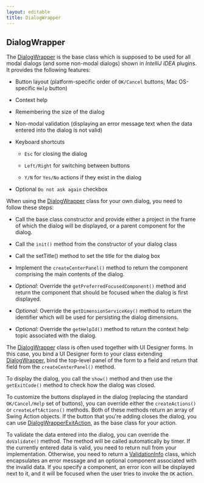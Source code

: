 ```yaml
---
layout: editable
title: DialogWrapper
---
```



## DialogWrapper

The
[DialogWrapper](https://github.com/JetBrains/intellij-community/blob/master/platform/platform-api/src/com/intellij/openapi/ui/DialogWrapper.java)
is the base class which is supposed to be used for all modal dialogs (and some non-modal dialogs) shown in *IntelliJ IDEA* plugins.
It provides the following features:

*  Button layout (platform-specific order of ```OK/Cancel``` buttons, Mac OS-specific ```Help``` button)

*  Context help

*  Remembering the size of the dialog

*  Non-modal validation (displaying an error message text when the data entered into the dialog is not valid)

*  Keyboard shortcuts

    *  ```Esc``` for closing the dialog

    *   ```Left/Right``` for switching between buttons

    *   ```Y/N``` for ```Yes/No``` actions if they exist in the dialog

*  Optional ```Do not ask again``` checkbox


When using the
[DialogWrapper](https://github.com/JetBrains/intellij-community/blob/master/platform/platform-api/src/com/intellij/openapi/ui/DialogWrapper.java)
class for your own dialog, you need to follow these steps:

*  Call the base class constructor and provide either a project in the frame of which the dialog will be displayed, or a parent component for the dialog.

*  Call the ```init()``` method from the constructor of your dialog class

*  Call the setTitle() method to set the title for the dialog box

*  Implement the ```createCenterPanel()``` method to return the component comprising the main contents of the dialog.

*  *Optional*: Override the ```getPreferredFocusedComponent()``` method and return the component that should be focused when the dialog is first displayed.

*  *Optional*: Override the ```getDimensionServiceKey()``` method to return the identifier which will be used for persisting the dialog dimensions.

*  *Optional*: Override the ```getHelpId()``` method to return the context help topic associated with the dialog.

The
[DialogWrapper](https://github.com/JetBrains/intellij-community/blob/master/platform/platform-api/src/com/intellij/openapi/ui/DialogWrapper.java)
class is often used together with UI Designer forms.
In this case, you bind a UI Designer form to your class extending
[DialogWrapper](https://github.com/JetBrains/intellij-community/blob/master/platform/platform-api/src/com/intellij/openapi/ui/DialogWrapper.java),
bind the top-level panel of the form to a field and return that field from the ```createCenterPanel()``` method.

To display the dialog, you call the ```show()``` method and then use the ```getExitCode()``` method to check how the dialog was closed.

To customize the buttons displayed in the dialog (replacing the standard ```OK/Cancel/Help``` set of buttons), you can override either the ```createActions()``` or ```createLeftActions()``` methods.
Both of these methods return an array of Swing Action objects.
If the button that you're adding closes the dialog, you can use
[DialogWrapperExitAction](https://github.com/JetBrains/intellij-community/blob/master/platform/platform-api/src/com/intellij/openapi/ui/DialogWrapper.java),
as the base class for your action.

To validate the data entered into the dialog, you can override the ```doValidate()``` method.
The method will be called automatically by timer.
If the currently entered data is valid, you need to return null from your implementation.
Otherwise, you need to return a
[ValidationInfo](https://github.com/JetBrains/intellij-community/blob/master/platform/platform-api/src/com/intellij/openapi/ui/ValidationInfo.java)
class, which encapsulates an error message and an optional component associated with the invalid data.
If you specify a component, an error icon will be displayed next to it, and it will be focused when the user tries to invoke the ```OK``` action.

